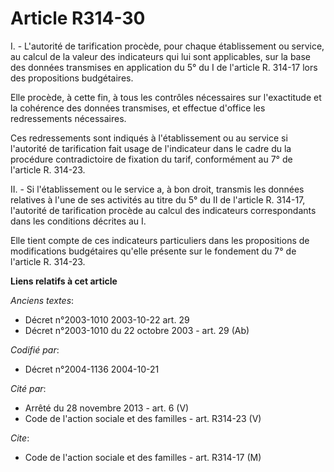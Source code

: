 # Article R314-30

I. - L'autorité de tarification procède, pour chaque établissement ou service, au calcul de la valeur des indicateurs qui lui
sont applicables, sur la base des données transmises en application du 5° du I de l'article R. 314-17 lors des propositions
budgétaires.

Elle procède, à cette fin, à tous les contrôles nécessaires sur l'exactitude et la cohérence des données transmises, et
effectue d'office les redressements nécessaires.

Ces redressements sont indiqués à l'établissement ou au service si l'autorité de tarification fait usage de l'indicateur dans
le cadre du la procédure contradictoire de fixation du tarif, conformément au 7° de l'article R. 314-23.

II. - Si l'établissement ou le service a, à bon droit, transmis les données relatives à l'une de ses activités au titre du 5°
du II de l'article R. 314-17, l'autorité de tarification procède au calcul des indicateurs correspondants dans les conditions
décrites au I.

Elle tient compte de ces indicateurs particuliers dans les propositions de modifications budgétaires qu'elle présente sur le
fondement du 7° de l'article R. 314-23.

**Liens relatifs à cet article**

_Anciens textes_:

  - Décret n°2003-1010 2003-10-22 art. 29
  - Décret n°2003-1010 du 22 octobre 2003 - art. 29 (Ab)

_Codifié par_:

  - Décret n°2004-1136 2004-10-21

_Cité par_:

  - Arrêté du 28 novembre 2013 - art. 6 (V)
  - Code de l'action sociale et des familles - art. R314-23 (V)

_Cite_:

  - Code de l'action sociale et des familles - art. R314-17 (M)
